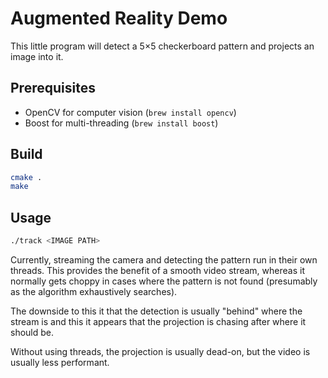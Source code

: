 # Augmented Reality Demo

This little program will detect a 5×5 checkerboard pattern and projects an image into it.

## Prerequisites

* OpenCV for computer vision (`brew install opencv`)
* Boost for multi-threading (`brew install boost`)

## Build

```sh
cmake .
make
```

## Usage
```sh
./track <IMAGE PATH>
```

Currently, streaming the camera and detecting the pattern run in their own
threads.  This provides the benefit of a smooth video stream, whereas it
normally gets choppy in cases where the pattern is not found (presumably as the
algorithm exhaustively searches).

The downside to this it that the detection is usually "behind" where the stream
is and this it appears that the projection is chasing after where it should be.

Without using threads, the projection is usually dead-on, but the video is
usually less performant.
